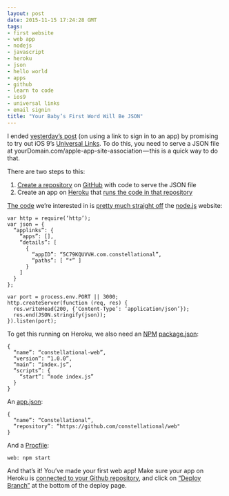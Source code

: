 ```yaml
---
layout: post
date: 2015-11-15 17:24:28 GMT
tags:
- first website
- web app
- nodejs
- javascript
- heroku
- json
- hello world
- apps
- github
- learn to code
- ios9
- universal links
- email signin
title: "Your Baby’s First Word Will Be JSON"
---
```

I ended [yesterday’s post](http://arpith.co/post/133201714402/using-a-link-to-sign-in-to-your-app) (on using a link to sign in to an app) by promising to try out iOS 9’s [Universal Links](https://developer.apple.com/library/prerelease/ios/documentation/General/Conceptual/AppSearch/UniversalLinks.html#//apple_ref/doc/uid/TP40016308-CH12-SW1). To do this, you need to serve a JSON file at yourDomain.com/apple-app-site-association — this is a quick way to do that.

There are two steps to this:
1. [Create a repository](https://help.github.com/articles/create-a-repo/) on [GitHub](http://github.com/) with code to serve the JSON file
2. Create an app on [Heroku](http://heroku.com/) that [runs the code in that repository](https://devcenter.heroku.com/articles/github-integration)

[The code](https://github.com/constellational/web/blob/2ef137b0a2bc6b4aded4c166ac5e3adccd757b17/index.js) we’re interested in is [pretty much straight off](https://nodejs.org/en/about/) the [node.js](http://nodejs.org/) website:

    var http = require(‘http’);
    var json = {
      “applinks”: {
        “apps”: [],
        “details”: [
          { 
            “appID”: “5C79KQUVVH.com.constellational”,
            “paths”: [ “*” ]
          }
        ]
      }
    };
    
    var port = process.env.PORT || 3000;  
    http.createServer(function (req, res) {
      res.writeHead(200, {‘Content-Type’: ‘application/json’});
      res.end(JSON.stringify(json));
    }).listen(port);
    
    
To get this running on Heroku, we also need an [NPM](http://npmjs.com/) [package.json](https://docs.npmjs.com/files/package.json):

    { 
      “name”: “constellational-web”,
      “version”: “1.0.0”,
      “main”: “index.js”,
      “scripts”: {
        “start”: “node index.js”
      }
    }
    
An [app.json](https://github.com/constellational/web/blob/2ef137b0a2bc6b4aded4c166ac5e3adccd757b17/app.json):
    
    {
      “name”: “Constellational”,
      “repository”: “https://github.com/constellational/web"
    }
    
And a [Procfile](https://github.com/constellational/web/blob/2ef137b0a2bc6b4aded4c166ac5e3adccd757b17/Procfile):

    web: npm start

And that’s it! You’ve made your first web app! Make sure your app on Heroku is [connected to your Github repository](https://devcenter.heroku.com/articles/github-integration#enabling-github-integration), and click on [“Deploy Branch”](https://devcenter.heroku.com/articles/github-integration#manual-deploys) at the bottom of the deploy page.